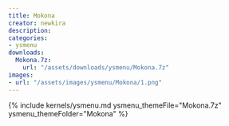 ```yaml
---
title: Mokona
creator: newkira
description: 
categories:
- ysmenu
downloads:
  Mokona.7z:
    url: "/assets/downloads/ysmenu/Mokona.7z"
images:
- url: "/assets/images/ysmenu/Mokona/1.png"
---
```


{% include kernels/ysmenu.md ysmenu_themeFile="Mokona.7z" ysmenu_themeFolder="Mokona" %}
